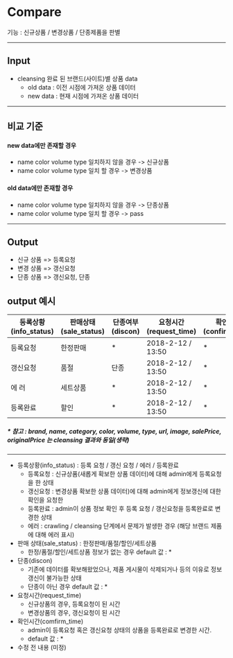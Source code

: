 # Compare 
기능 : 신규상품 / 변경상품 / 단종제품을 판별 

* * *

## Input
-  cleansing 완료 된 브랜드(사이트)별 상품 data
    *  old data  : 이전 시점에 가져온 상품 데이터
    *  new data  : 현재 시점에 가져온 상품 데이터 

* * *

## 비교 기준
#### new data에만 존재할 경우
- name color volume type 일치하지 않을 경우 -> 신규상품
- name color volume type 일치 할 경우 -> 변경상품
#### old data에만 존재할 경우
- name color volume type 일치하지 않을 경우 -> 단종상품
- name color volume type 일치 할 경우 -> pass

* * *

## Output
- 신규 상품 => 등록요청
- 변경 상품 => 갱신요청
- 단종 상품 => 갱신요청, 단종

## output 예시
등록상황(info_status) | 판매상태(sale_status) | 단종여부(discon) | 요청시간(request_time) | 확인시간(confirm_time)
| ------------- | ------------- | ------------- | ------------- |------------- |
등록요청 | 한정판매      | *    | 2018-2-12 / 13:50 | * 
갱신요청 | 품절    | 단종  | 2018-2-12 / 13:50 | * 
에 러    | 세트상품    | *     | 2018-2-12 / 13:50 | *
등록완료 | 할인    | *     | 2018-2-12 / 13:50 | *
##### * 참고 : brand, name, category, color, volume, type, url, image, salePrice, originalPrice 는 cleansing 결과와 동일(생략) 

* * *
- 등록상황(info_status) : 등록 요청 / 갱신 요청 / 에러 / 등록완료
  * 등록요청 : 신규상품(새롭게 확보한 상품 데이터)에 대해 admin에게 등록요청을 한 상태
  * 갱신요청 : 변경상품 확보한 상품 데이터)에 대해 admin에게 정보갱신에 대한 확인을 요청한 
  * 등록완료 : admin이 상품 정보 확인 후 등록 요청 / 갱신요청을 등록완료로 변경한 상태
  * 에러 : crawling / cleansing 단계에서 문제가 발생한 경우 (해당 브랜드 제품에 대해 에러 표시)
- 판매 상태(sale_status) : 한정판매/품절/할인/세트상품
  * 한정/품절/할인/세트상품 정보가 없는 경우 default 값 : *
- 단종(discon)
  * 기존에 데이터를 확보해왔었으나, 제품 게시물이 삭제되거나 등의 이유로 정보 갱신이 불가능한 상태
  * 단종이 아닌 경우 default 값 : *
- 요청시간(request_time)
  * 신규상품의 경우, 등록요청이 된 시간
  * 변경상품의 경우, 갱신요청이 된 시간
- 확인시간(comfirm_time)
  * admin이 등록요청 혹은 갱신요청 상태의 상품을 등록완료로 변경한 시간.
  * default 값 : *
- 수정 전 내용 (미정)
